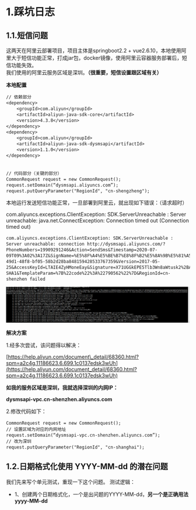 # 1.踩坑日志

## 1.1.短信问题

这两天在阿里云部署项目，项目主体是springboot2.2 + vue2.6.10，本地使用阿里大于短信功能正常，打成jar包，docker镜像，使用阿里云容器服务部署后，短信功能失效。  
我们使用的阿里云服务区域是深圳。**（很重要，短信设置跟区域有关）**

**本地配置**

```
// 依赖部分
<dependency>
    <groupId>com.aliyun</groupId>
    <artifactId>aliyun-java-sdk-core</artifactId>
    <version>4.3.8</version>
</dependency>
<dependency>
    <groupId>com.aliyun</groupId>
    <artifactId>aliyun-java-sdk-dysmsapi</artifactId>
    <version>1.1.0</version>
</dependency>


// 代码部分（关键的部分）
CommonRequest request = new CommonRequest();
request.setDomain(“dysmsapi.aliyuncs.com”);
request.putQueryParameter("RegionId", "cn-shengzheng");
```

本地运行发送短信功能正常，一旦部署到阿里云，就出现如下错误：（请求超时）

com.aliyuncs.exceptions.ClientException: SDK.ServerUnreachable : Server unreachable: java.net.ConnectException: Connection timed out \(Connection timed out\)

```
com.aliyuncs.exceptions.ClientException: SDK.ServerUnreachable : Server unreachable: connection http://dysmsapi.aliyuncs.com/?PhoneNumbers=19909291246&Action=SendSms&Timestamp=2020-07-09T09%3A02%3A17Z&SignName=%E5%8F%A4%E5%BE%B7%E8%8F%B2%E5%8A%9B%E5%81%A5%E8%BA%AB&TemplateCode=SMS_161380087&SignatureVersion=1.0&Format=JSON&SignatureNonce=df5d70ec-49d1-48f8-bf05-58b2d28ba848159428533767359&Version=2017-05-25&AccessKeyId=LTAIE4ZyHMoneEay&Signature=X71UGGkEPE5Tlb3Wn8aWtusk2%2BA%3D&SignatureMethod=HMAC-SHA1&TemplateParam=%7B%22code%22%3A%22790562%22%7D&RegionId=cn-shenzhen failed
```

![](/static/image/微信截图_20200709172936.png)

**解决方案**

1.经多次尝试，该问题得以解决：

[https://help.aliyun.com/document\_detail/68360.html?spm=a2c4g.11186623.6.699.1c0137edsk3wUh](https://help.aliyun.com/document_detail/68360.html?spm=a2c4g.11186623.6.699.1c0137edsk3wUh)

**如我的服务区域是深圳，我就选择深圳的内网IP：**

**dysmsapi-vpc.cn-shenzhen.aliyuncs.com**

2.修改代码如下：

```
CommonRequest request = new CommonRequest();
// 设置区域为对应的内网地址
request.setDomain(“dysmsapi-vpc.cn-shenzhen.aliyuncs.com”);
// 改为深圳
request.putQueryParameter("RegionId", "cn-shanghai");
```
## 1.2.日期格式化使用 YYYY-MM-dd 的潜在问题
我们先来写个单元测试，重现一下这个问题。
测试逻辑：
* 1、创建两个日期格式化，一个是出问题的YYYY-MM-dd，**另一个是正确用法yyyy-MM-dd**
